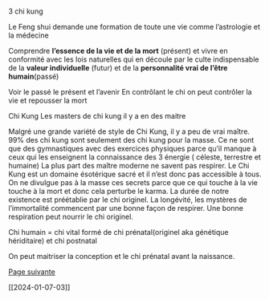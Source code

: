 # 

3 chi kung

Le Feng shui demande une formation de toute une vie
comme l’astrologie et la médecine

Comprendre **l’essence de la vie et de la mort** (présent) et vivre en conformité avec les lois naturelles qui en découle par le culte indispensable de la **valeur individuelle** (futur) et de la **personnalité vrai de l’être humain**(passé)

Voir le passé le présent et l’avenir
En contrôlant le chi on peut contrôler la vie et repousser la mort

Chi Kung
Les masters de chi kung il y a en des maitre

Malgré une grande variété de style de Chi Kung, il y a peu de vrai maître. 99% des chi kung sont seulement des chi kung pour la masse. Ce ne sont que des gymnastiques avec des exercices physiques parce qu’il manque à ceux qui les enseignent la connaissance des 3 énergie ( céleste, terrestre et humaine) La plus part des maître moderne ne savent pas respirer.
Le Chi Kung est un domaine ésotérique sacré et il n’est donc pas accessible à tous. On ne divulgue pas à la masse ces secrets parce que ce qui touche à la vie touche à la mort et donc cela perturbe le karma. 
La durée de notre existence est préétablie par le chi originel. La longévité, les mystères de l’immortalité commencent par une bonne façon de respirer. Une bonne respiration peut nourrir le chi originel.

Chi humain = chi vital 
formé de chi prénatal(originel aka génétique hériditaire) et chi postnatal

On peut maitriser la conception et le chi prénatal avant la naissance.

[Page suivante](2024-02-04-02.md) 

[[2024-01-07-03]]